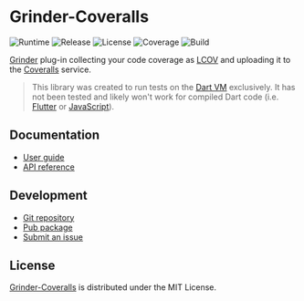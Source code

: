 # Grinder-Coveralls
![Runtime](https://img.shields.io/badge/dart-%3E%3D2.3-brightgreen.svg) ![Release](https://img.shields.io/pub/v/grinder_coveralls.svg) ![License](https://img.shields.io/badge/license-MIT-blue.svg) ![Coverage](https://coveralls.io/repos/github/cedx/grinder-coveralls/badge.svg) ![Build](https://travis-ci.com/cedx/grinder-coveralls.svg)

[Grinder](https://google.github.io/grinder.dart) plug-in collecting your code coverage as [LCOV](http://ltp.sourceforge.net/coverage/lcov.php) and uploading it to the [Coveralls](https://coveralls.io) service.

> This library was created to run tests on the [Dart VM](https://dart.dev/server/tools/dart-vm) exclusively. It has not been tested and likely won't work for compiled Dart code (i.e. [Flutter](https://flutter.dev) or [JavaScript](https://developer.mozilla.org/en-US/docs/Web/JavaScript)).

## Documentation
- [User guide](https://dev.belin.io/grinder-coveralls)
- [API reference](https://dev.belin.io/grinder-coveralls/api)

## Development
- [Git repository](https://github.com/cedx/grinder-coveralls)
- [Pub package](https://pub.dev/packages/grinder_coveralls)
- [Submit an issue](https://github.com/cedx/grinder-coveralls/issues)

## License
[Grinder-Coveralls](https://dev.belin.io/grinder-coveralls) is distributed under the MIT License.
